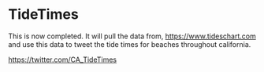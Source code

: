 # TideTimes

This is now completed. It will pull the data from, https://www.tideschart.com and use this data to tweet the tide times for beaches throughout california.

https://twitter.com/CA_TideTimes
